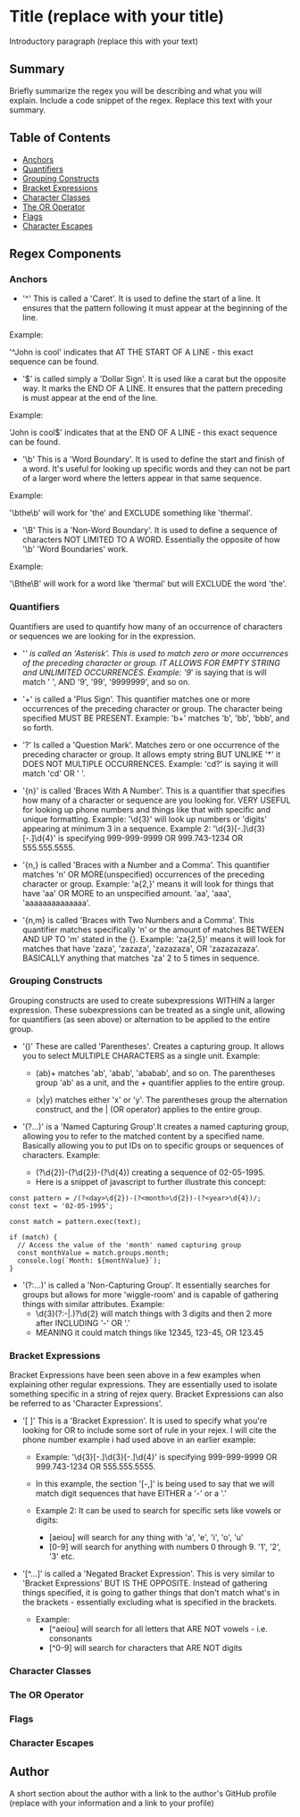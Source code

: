 # Title (replace with your title)

Introductory paragraph (replace this with your text)

## Summary

Briefly summarize the regex you will be describing and what you will explain. Include a code snippet of the regex. Replace this text with your summary.

## Table of Contents

- [Anchors](#anchors)
- [Quantifiers](#quantifiers)
- [Grouping Constructs](#grouping-constructs)
- [Bracket Expressions](#bracket-expressions)
- [Character Classes](#character-classes)
- [The OR Operator](#the-or-operator)
- [Flags](#flags)
- [Character Escapes](#character-escapes)

## Regex Components

### Anchors
* '^' This is called a 'Caret'. It is used to define the start of a line. It ensures that the pattern following it must appear at the beginning of the line.

Example: 

'^John is cool' indicates that AT THE START OF A LINE - this exact sequence can be found. 

* '$' is called simply a 'Dollar Sign'. It is used like a carat but the opposite way. It marks the END OF A LINE. It ensures that the pattern preceding is must appear at the end of the line. 

Example:

'John is cool$' indicates that at the END OF A LINE - this exact sequence can be found.

* '\b' This is a 'Word Boundary'. It is used to define the start and finish of a word. It's useful for looking up specific words and they can not be part of a larger word where the letters appear in that same sequence.

Example:

 '\bthe\b' will work for 'the' and EXCLUDE something like 'thermal'.

* '\B' This is a 'Non-Word Boundary'. It is used to define a sequence of characters NOT LIMITED TO A WORD. Essentially the opposite of how '\b' 'Word Boundaries' work.

Example:

  '\Bthe\B' will work for a word like 'thermal' but will EXCLUDE the word 'the'. 

### Quantifiers
Quantifiers are used to quantify how many of an occurrence of characters or sequences we are looking for in the expression. 

* '*' is called an 'Asterisk'. This is used to match zero or more occurrences of the preceding character or group. IT ALLOWS FOR EMPTY STRING and UNLIMITED OCCURRENCES.
Example: '9*' is saying that is will match ' ', AND '9', '99', '9999999', and so on. 

* '+' is called a 'Plus Sign'. This quantifier matches one or more occurrences of the preceding character or group. The character being specified MUST BE PRESENT.
Example: 'b+' matches 'b', 'bb', 'bbb', and so forth. 

* '?' Is called a 'Question Mark'.  Matches zero or one occurrence of the preceding character or group. It allows empty string BUT UNLIKE '*' it DOES NOT MULTIPLE OCCURRENCES.
Example: 'cd?' is saying it will match 'cd' OR ' '.

* '{n}' is called 'Braces With A Number'. This is a quantifier that specifies how many of a character or sequence are you looking for. VERY USEFUL for looking up phone numbers and things like that with specific and unique formatting. 
Example: '\d{3}' will look up numbers or 'digits' appearing at minimum 3 in a sequence. 
Example 2: '\d{3}[-.]\d{3}[-.]\d{4}' is specifying 999-999-9999 OR 999.743-1234 OR 555.555.5555.

* '{n,} is called 'Braces with a Number and a Comma'. This quantifier matches 'n' OR MORE(unspecified) occurrences of the preceding character or group.
Example: 'a{2,}' means it will look for things that have 'aa' OR MORE to an unspecified amount. 'aa', 'aaa', 'aaaaaaaaaaaaaa'.

* '{n,m} is called 'Braces with Two Numbers and a Comma'. This quantifier matches specifically 'n' or the amount of matches BETWEEN AND UP TO 'm' stated in the {}. 
Example: 'za{2,5}' means it will look for matches that have 'zaza', 'zazaza', 'zazazaza', OR 'zazazazaza'.   
BASICALLY anything that matches 'za' 2 to 5 times in sequence. 

### Grouping Constructs
Grouping constructs are used to create subexpressions WITHIN a larger expression. These subexpressions can be treated as a single unit, allowing for quantifiers (as seen above) or alternation to be applied to the entire group.

* '()' These are called 'Parentheses'. Creates a capturing group. It allows you to select MULTIPLE CHARACTERS as a single unit.
Example: 
  - (ab)+ matches 'ab', 'abab', 'ababab', and so on. The parentheses group 'ab' as a unit, and the + quantifier applies to the entire group.

  - (x|y) matches either 'x' or 'y'. The parentheses group the alternation construct, and the | (OR operator) applies to the entire group.

* '(?<name>...)' is a 'Named Capturing Group'.It creates a named capturing group, allowing you to refer to the matched content by a specified name. Basically allowing you to put IDs on to specific groups or sequences of characters. 
Example:
  - (?<day>\d{2})-(?<month>\d{2})-(?<year>\d{4}) creating a sequence of 02-05-1995.
  - Here is a snippet of javascript to further illustrate this concept:

```
const pattern = /(?<day>\d{2})-(?<month>\d{2})-(?<year>\d{4})/;
const text = '02-05-1995';

const match = pattern.exec(text);

if (match) {
  // Access the value of the 'month' named capturing group
  const monthValue = match.groups.month;
  console.log(`Month: ${monthValue}`);
}
```
* '(?:...)' is called a 'Non-Capturing Group'. It essentially searches for groups but allows for more 'wiggle-room' and is capable of gathering things with similar attributes.
Example:
  - \d{3}(?:-|\.)?\d{2} will match things with 3 digits and then 2 more after INCLUDING '-' OR '.' 
  - MEANING it could match things like 12345, 123-45, OR 123.45 
### Bracket Expressions
Bracket Expressions have been seen above in a few examples when explaining other regular expressions. They are essentially used to isolate something specific in a string of rejex query. Bracket Expressions can also be referred to as 'Character Expressions'. 

* '[ ]' This is a 'Bracket Expression'. It is used to specify what you're looking for OR to include some sort of rule in your rejex. I will cite the phone number example i had used above in an earlier example: 
  - Example: '\d{3}[-.]\d{3}[-.]\d{4}' is specifying 999-999-9999 OR 999.743-1234 OR 555.555.5555.
  - In this example, the section '[-,]' is being used to say that we will match digit sequences that have EITHER a '-' or a '.' 

  - Example 2: It can be used to search for specific sets like vowels or digits:
     - [aeiou] will search for any thing with 'a', 'e', 'i', 'o', 'u' 
     - [0-9] will search for anything with numbers 0 through 9. '1', '2', '3' etc. 

* '[^...]' is called a 'Negated Bracket Expression'. This is very similar to 'Bracket Expressions' BUT IS THE OPPOSITE. Instead of gathering things specified, it is going to gather things that don't match what's in the brackets - essentially excluding what is specified in the brackets. 
  - Example: 
     - [^aeiou] will search for all letters that ARE NOT vowels - i.e. consonants 
     - [^0-9] will search for characters that ARE NOT digits 

### Character Classes

### The OR Operator

### Flags

### Character Escapes

## Author

A short section about the author with a link to the author's GitHub profile (replace with your information and a link to your profile)

